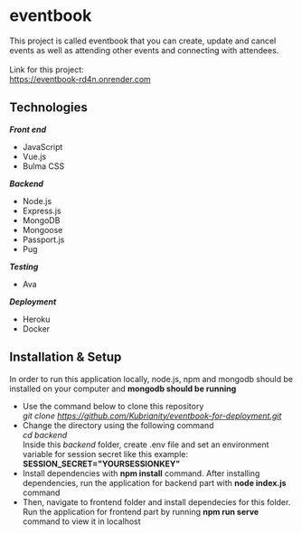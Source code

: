 # eventbook
This project is called eventbook that you can create, update and cancel events as well as attending other events and connecting with attendees. <br><br>
Link for this project: <br>
https://eventbook-rd4n.onrender.com <br>
## Technologies
***Front end***
* JavaScript
* Vue.js
* Bulma CSS

***Backend***
* Node.js
* Express.js
* MongoDB
* Mongoose
* Passport.js
* Pug

***Testing***
* Ava

***Deployment***
* Heroku
* Docker



## Installation & Setup
In order to run this application locally, node.js, npm and mongodb should be installed on your computer and **mongodb should be running**
* Use the command below to clone this repository <br>
*git clone https://github.com/Kubrianity/eventbook-for-deployment.git* <br>
* Change the directory using the following command<br>
*cd backend* <br>
Inside this *backend* folder, create .env file and set an environment variable for session secret like this example: **SESSION_SECRET="YOURSESSIONKEY"**
* Install dependencies with **npm install** command. 
After installing dependencies, run the application for backend part with **node index.js** command <br>
* Then, navigate to frontend folder and install dependecies for this folder. Run the application for frontend part by running **npm run serve** command to view it in localhost
